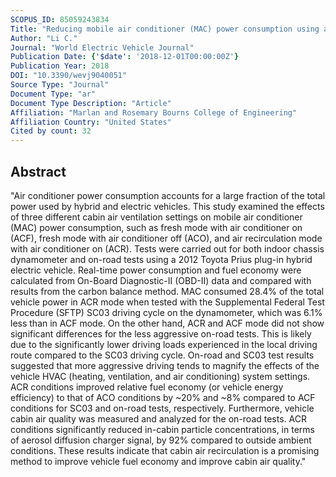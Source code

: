 ```yaml
---
SCOPUS_ID: 85059243834
Title: "Reducing mobile air conditioner (MAC) power consumption using active cabin-air-recirculation in a plug-in hybrid electric vehicle (PHEV)"
Author: "Li C."
Journal: "World Electric Vehicle Journal"
Publication Date: {'$date': '2018-12-01T00:00:00Z'}
Publication Year: 2018
DOI: "10.3390/wevj9040051"
Source Type: "Journal"
Document Type: "ar"
Document Type Description: "Article"
Affiliation: "Marlan and Rosemary Bourns College of Engineering"
Affiliation Country: "United States"
Cited by count: 32
---
```


## Abstract
"Air conditioner power consumption accounts for a large fraction of the total power used by hybrid and electric vehicles. This study examined the effects of three different cabin air ventilation settings on mobile air conditioner (MAC) power consumption, such as fresh mode with air conditioner on (ACF), fresh mode with air conditioner off (ACO), and air recirculation mode with air conditioner on (ACR). Tests were carried out for both indoor chassis dynamometer and on-road tests using a 2012 Toyota Prius plug-in hybrid electric vehicle. Real-time power consumption and fuel economy were calculated from On-Board Diagnostic-II (OBD-II) data and compared with results from the carbon balance method. MAC consumed 28.4% of the total vehicle power in ACR mode when tested with the Supplemental Federal Test Procedure (SFTP) SC03 driving cycle on the dynamometer, which was 6.1% less than in ACF mode. On the other hand, ACR and ACF mode did not show significant differences for the less aggressive on-road tests. This is likely due to the significantly lower driving loads experienced in the local driving route compared to the SC03 driving cycle. On-road and SC03 test results suggested that more aggressive driving tends to magnify the effects of the vehicle HVAC (heating, ventilation, and air conditioning) system settings. ACR conditions improved relative fuel economy (or vehicle energy efficiency) to that of ACO conditions by ~20% and ~8% compared to ACF conditions for SC03 and on-road tests, respectively. Furthermore, vehicle cabin air quality was measured and analyzed for the on-road tests. ACR conditions significantly reduced in-cabin particle concentrations, in terms of aerosol diffusion charger signal, by 92% compared to outside ambient conditions. These results indicate that cabin air recirculation is a promising method to improve vehicle fuel economy and improve cabin air quality."
